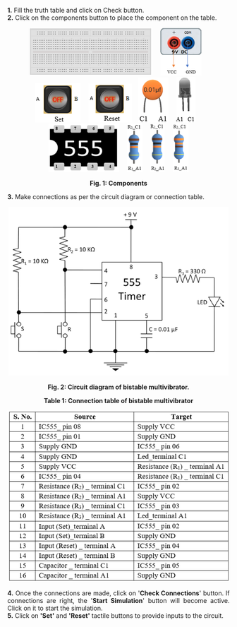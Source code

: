 
<div style="text-align:justify">

**1.** Fill the truth table and click on Check button.   
**2.** Click on the components button to place the component on the table.  
<div style="text-align:center">
  
![](images/board.png "Breadbord")&emsp; ![](images/supply.png "9V DC Supply")&emsp; ![](images/set.png "Trigger")&emsp; ![](images/reset.png "Trigger")&emsp;![](images/capacitor.png "Capacitor")&emsp; ![](images/led.png "Led")&emsp; ![](images/IC.png "IC555")&emsp;  ![](images/r1.png "10KΩResistor")&emsp; ![](images/r2.png "10KΩResistor")&emsp; ![](images/r3.png "300ΩResistor")  

**Fig. 1: Components**  
</div>


**3.** Make connections as per the circuit diagram or connection table.
<div style="text-align:center">

![](images/image1ins.png)

**Fig. 2: Circuit diagram of bistable multivibrator.**

**Table 1: Connection table of bistable multivibrator**

![](images/table.png)
</div>

**4.** Once the connections are made, click on '**Check Connections**' button. If connections are right, the '**Start Simulation**' button will become active. Click on it to start the simulation.  
**5.** Click on **'Set'** and **'Reset'** tactile buttons to provide inputs to the circuit.

</div>
